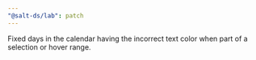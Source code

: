 ```yaml
---
"@salt-ds/lab": patch
---
```


Fixed days in the calendar having the incorrect text color when part of a selection or hover range.
